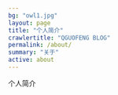 ```yaml
---
bg: "owl1.jpg"
layout: page
title: "个人简介"
crawlertitle: "QGUOFENG BLOG"
permalink: /about/
summary: "关于"
active: about
---
```

个人简介
